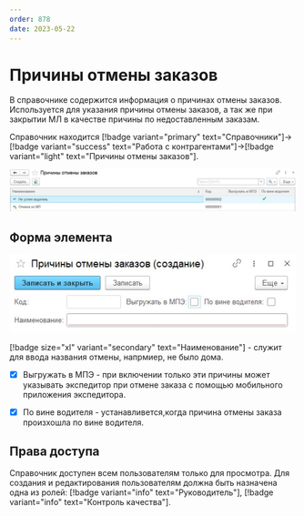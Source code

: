 ```yaml
---
order: 878
date: 2023-05-22
---
```

# Причины отмены заказов

В справочнике содержится информация о причинах отмены заказов. Используется для указания причины отмены заказов, а так же при закрытии МЛ в качестве причины по недоставленным заказам.

Справочник находится [!badge variant="primary" text="Справочники"]->[!badge variant="success" text="Работа с контрагентами"]->[!badge variant="light" text="Причины отмены заказов"].

![Форма списка причины отмены заказов](/images/Форма_списка_причины_отмены.jpg)

## Форма элемента

![](/images/Форма_элемента_причины_отмены.jpg)

[!badge size="xl" variant="secondary" text="Наименование"] - служит для ввода названия отмены, напрмиер, не было дома.

- [x] Выгружать в МПЭ - при включении только эти причины может указывать экспедитор при отмене заказа с помощью мобильного приложения экспедитора. 

- [x] По вине водителя - устанавливется,когда причина отмены заказа произхошла по вине водителя.

## Права доступа

Справочник доступен всем пользователям только для просмотра. Для создания и редактирования пользователям должна быть назначена одна из ролей: [!badge variant="info" text="Руководитель"], [!badge variant="info" text="Контроль качества"].

